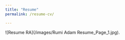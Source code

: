 ```yaml
---
title: "Resume"
permalink: /resume-cv/

---
```


![Resume RA](/images/Rumi Adam Resume_Page_1.jpg).
